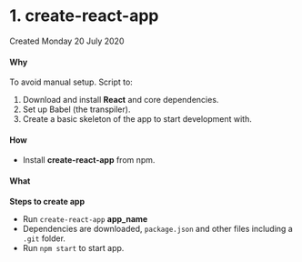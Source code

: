 # 1. create-react-app
Created Monday 20 July 2020

#### Why
To avoid manual setup.
Script to:

1. Download and install **React** and core dependencies.
2. Set up Babel (the transpiler).
3. Create a basic skeleton of the app to start development with.


#### How

* Install **create-react-app** from npm.


#### What
**Steps to create app**

* Run ``create-react-app`` **app_name**
* Dependencies are downloaded, ``package.json`` and other files including a ``.git`` folder.
* Run ``npm start`` to start app.


